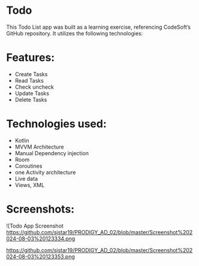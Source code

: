 # Todo
This Todo List app was built as a learning exercise, referencing CodeSoft’s GitHub repository. It utilizes the following technologies:

# Features:
* Create Tasks
* Read Tasks
* Check uncheck
* Update Tasks
* Delete Tasks

# Technologies used:
* Kotlin
* MVVM Architecture
* Manual Dependency injection
* Room
* Coroutines
* one Activity architecture
* Live data
* Views, XML

# Screenshots:
![Todo App Screenshot https://github.com/sjstar19/PRODIGY_AD_02/blob/master/Screenshot%202024-08-03%20123334.png

https://github.com/sjstar19/PRODIGY_AD_02/blob/master/Screenshot%202024-08-03%20123353.png







